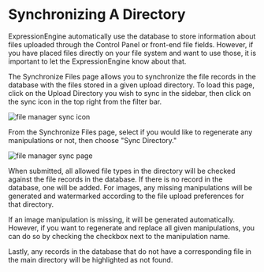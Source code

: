 <!--
    This source file is part of the open source project
    ExpressionEngine User Guide (https://github.com/ExpressionEngine/ExpressionEngine-User-Guide)

    @link      https://expressionengine.com/
    @copyright Copyright (c) 2003-2020, Packet Tide, LLC (https://packettide.com)
    @license   https://expressionengine.com/license Licensed under Apache License, Version 2.0
-->
# Synchronizing A Directory

ExpressionEngine automatically use the database to store information about files uploaded through the Control Panel or front-end file fields. However, if you have placed files directly on your file system and want to use those, it is important to let the ExpressionEngine know about that.

The Synchronize Files page allows you to synchronize the file records in the database with the files stored in a given upload directory. To load this page, click on the Upload Directory you wish to sync in the sidebar, then click on the sync icon in the top right from the filter bar.

![file manager sync icon](_images/file_manager_sync.png)

From the Synchronize Files page, select if you would like to regenerate any manipulations or not, then choose "Sync Directory."

![file manager sync page](_images/file_manager_sync_page.png)

When submitted, all allowed file types in the directory will be checked against the file records in the database. If there is no record in the database, one will be added. For images, any missing manipulations will be generated and watermarked according to the file upload preferences for that directory.

If an image manipulation is missing, it will be generated automatically. However, if you want to regenerate and replace all given manipulations, you can do so by checking the checkbox next to the manipulation name.

Lastly, any records in the database that do not have a corresponding file in the main directory will be highlighted as not found.